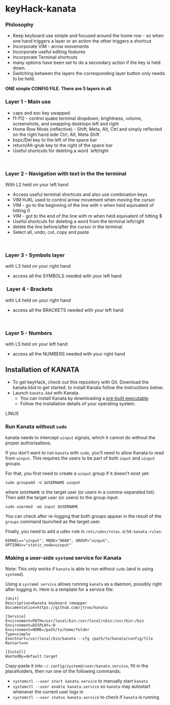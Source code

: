 # keyHack-kanata

### Philosophy

- Keep keyboard use simple and focused around the home row - so when one hand triggers a layer or an action the other triggers a shortcut
- Incorporate VIM - arrow movements
- Incorporate useful editing features
- Incorporate Terminal shortcuts
- many options have been set to do a secondary action if the key is held down.
- Switching between the layers the corresponding layer button only needs to be held.

**ONE simple CONFIG FILE. There are 5 layers in all.**

### Layer 1 - Main use

- caps and esc key swapped
- f1-f12 - control quake terminal dropdown, brightness, volume, screenshots, and swapping desktops left and right
- Home Row Mods (reflective) - Shift, Meta, Alt, Ctrl and simply reflected on the right hand side Ctrl, Alt, Meta Shift
- bspc/Del key to the left of the space bar
- return/Alt-grub key to the right of the space bar
- Useful shortcuts for deleting a word  left/right

&nbsp;

### Layer 2 - Navigation with text in the the terminal

With L2 held on your left hand

- Access useful terminal shortcuts and also use combination keys
- VIM HJKL used to control arrow movement when moving the cursor
- VIM - go to the beginning of the line with n when held equivalent of hitting 0
- VIM - got to the end of the line with m when held equivalent of hitting $
- Useful shortcuts for deleting a word from the terminal left/right
- delete the line before/after the cursor in the terminal
- Select all, undo, cut, copy and paste

&nbsp;

### Layer 3 - Symbols layer

with L3 held on your right hand

- access all the SYMBOLS needed with your left hand
  &nbsp;

###  Layer 4 - Brackets

with L4 held on your right hand

- access all the BRACKETS needed with your left hand

&nbsp;

### Layer 5 - Numbers

with L5 held on your left hand

- access all the NUMBERS needed with your right hand

## Installation of KANATA

[](#)[](#installation)

- To get keyHack, check out this repository with Git. Download the kanata.kbd to get started. to install Kanata follow the instructions below.
- Launch `kanata.kbd` with Kanata.
  - You can install Kanata by downloading a [pre-built executable](https://github.com/jtroo/kanata/releases).
  - Follow the installation details of your operating system.

LINUX

### Run Kanata without `sudo`

[](#)[](#run-kanata-without-sudo)

kanata needs to intercept `uinput` signals, which it cannot do without the proper authorisations.

If you don’t want to run `kanata` with `sudo`, you’ll need to allow Kanata to read from `uinput`. This requires the users to be part of both `input` and `uinput` groups.

For that, you first need to create a `uinput` group if it doesn’t exist yet:

```shell
sudo groupadd -U $USERNAME uinput
```

where `$USERNAME` is the target user (or users in a comma-separated list). Then add the target user (or users) to the group input:

```shell
sudo usermod -aG input $USERNAME
```

You can check after re-logging that both groups appear in the result of the `groups` command launched as the target user.

Finally, you need to add a udev rule in `/etc/udev/rules.d/50-kanata.rules`:

```
KERNEL=="uinput", MODE="0660", GROUP="uinput", OPTIONS+="static_node=uinput"
```

### Making a user-side `systemd` service for Kanata

[](#)[](#making-a-user-side-systemd-service-for-kanata)

Note: This only works if `kanata` is able to run without `sudo` (and is using `systemd`).

Using a `systemd service` allows running `kanata` as a daemon, possibly right after logging in. Here is a template for a service file:

```
[Unit]
Description=Kanata keyboard remapper
Documentation=https://github.com/jtroo/kanata

[Service]
Environment=PATH=/usr/local/bin:/usr/local/sbin:/usr/bin:/bin
Environment=DISPLAY=:0
Environment=HOME=/path/to/home/folder
Type=simple
ExecStart=/usr/local/bin/kanata --cfg /path/to/kanata/config/file
Restart=no

[Install]
WantedBy=default.target
```

Copy-paste it into `~/.config/systemd/user/kanata.service`, fill in the placeholders, then run one of the following commands:

- `systemctl --user start kanata.service` to manually start `kanata`
- `systemctl --user enable kanata.service` so `kanata` may autostart whenever the current user logs in
- `systemctl --user status kanata.service` to check if `kanata` is running
